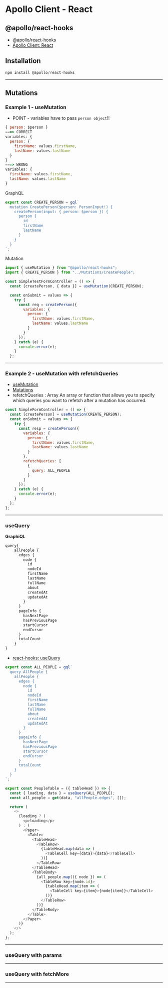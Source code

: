 # Apollo Client - React

## @apollo/react-hooks

- [@apollo/react-hooks]()
- [Apollo Client: React](https://www.apollographql.com/docs/react/)

## Installation

```js
npm install @apollo/react-hooks
```

<hr />

## Mutations

### Example 1 - useMutation

- POINT - variables have to pass `person object`!!

```js
{ person: $person }
===> CORRECT
variables: {
  person: {
    firstName: values.firstName,
    lastName: values.lastName
  }
}
===> WRONG
variables: {
  firstName: values.firstName,
  lastName: values.lastName
}
```

GraphQL

```js
export const CREATE_PERSON = gql`
  mutation CreatePerson($person: PersonInput!) {
    createPerson(input: { person: $person }) {
      person {
        id
        firstName
        lastName
      }
    }
  }
`;
```

Mutation

```js
import { useMutation } from "@apollo/react-hooks";
import { CREATE_PERSON } from "../Mutations/CreatePeople";

const SimpleTestFormController = () => {
  const [createPerson, { data }] = useMutation(CREATE_PERSON);

  const onSubmit = values => {
    try {
      const req = createPerson({
        variables: {
          person: {
            firstName: values.firstName,
            lastName: values.lastName
          }
        }
      });
    } catch (e) {
      console.error(e);
    }
  };
```

<hr />

### Example 2 - useMutation with refetchQueries

- [useMutation](https://www.apollographql.com/docs/react/api/react-hooks/#usemutation)
- [Mutations](https://www.apollographql.com/docs/react/data/mutations/)
- refetchQueries : Array
  An array or function that allows you to specify which queries you want to refetch after a mutation has occurred.

```js
const SimpleFormController = () => {
  const [createPerson] = useMutation(CREATE_PERSON);
  const onSubmit = values => {
    try {
      const resp = createPerson({
        variables: {
          person: {
            firstName: values.firstName,
            lastName: values.lastName
          }
        },
        refetchQueries: [
          {
            query: ALL_PEOPLE
          }
        ]
      });
    } catch (e) {
      console.error(e);
    }
  };
};
```

<hr />

### useQuery

**GraphiQL**

```js
query{
    allPeople {
      edges {
        node {
          id
          nodeId
          firstName
          lastName
          fullName
          about
          createdAt
          updatedAt
        }
      }
      pageInfo {
        hasNextPage
        hasPreviousPage
        startCursor
        endCursor
      }
      totalCount
    }
}
```

- [react-hooks: useQuery](https://www.apollographql.com/docs/react/api/react-hooks/#usequery)

```js
export const ALL_PEOPLE = gql`
  query AllPeople {
    allPeople {
      edges {
        node {
          id
          nodeId
          firstName
          lastName
          fullName
          about
          createdAt
          updatedAt
        }
      }
      pageInfo {
        hasNextPage
        hasPreviousPage
        startCursor
        endCursor
      }
      totalCount
    }
  }
`;
```

```js
export const PeopleTable = ({ tableHead }) => {
  const { loading, data } = useQuery(ALL_PEOPLE);
  const all_people = get(data, "allPeople.edges", []);

  return (
    <>
      {loading ? (
        <p>loading</p>
      ) : (
        <Paper>
          <Table>
            <TableHead>
              <TableRow>
                {tableHead.map(data => (
                  <TableCell key={data}>{data}</TableCell>
                ))}
              </TableRow>
            </TableHead>
            <TableBody>
              {all_people.map(({ node }) => (
                <TableRow key={node.id}>
                  {tableHead.map(item => (
                    <TableCell key={item}>{node[item]}</TableCell>
                  ))}
                </TableRow>
              ))}
            </TableBody>
          </Table>
        </Paper>
      )}
    </>
  );
};
```

<hr />

### useQuery with params

<hr />

### useQuery with fetchMore

<hr />
